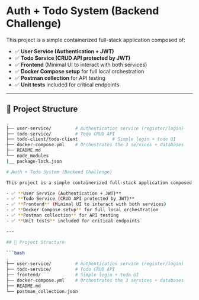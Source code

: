﻿# Auth + Todo System (Backend Challenge)

This project is a simple containerized full-stack application composed of:

- ✅ **User Service (Authentication + JWT)**
- ✅ **Todo Service (CRUD API protected by JWT)**
- ✅ **Frontend** (Minimal UI to interact with both services)
- ✅ **Docker Compose setup** for full local orchestration
- ✅ **Postman collection** for API testing
- ✅ **Unit tests** included for critical endpoints

---

## 🧩 Project Structure

```bash
.
├── user-service/         # Authentication service (register/login)
├── todo-service/         # Todo CRUD API
├── todo-client/todo-client             # Simple login + todo UI
├── docker-compose.yml    # Orchestrates the 3 services + databases
├── README.md
└── node_modules
|__ package-lock.json

# Auth + Todo System (Backend Challenge)

This project is a simple containerized full-stack application composed of:

- ✅ **User Service (Authentication + JWT)**
- ✅ **Todo Service (CRUD API protected by JWT)**
- ✅ **Frontend** (Minimal UI to interact with both services)
- ✅ **Docker Compose setup** for full local orchestration
- ✅ **Postman collection** for API testing
- ✅ **Unit tests** included for critical endpoints

---

## 🧩 Project Structure

```bash
.
├── user-service/         # Authentication service (register/login)
├── todo-service/         # Todo CRUD API
├── frontend/             # Simple login + todo UI
├── docker-compose.yml    # Orchestrates the 3 services + databases
├── README.md
└── postman_collection.json



